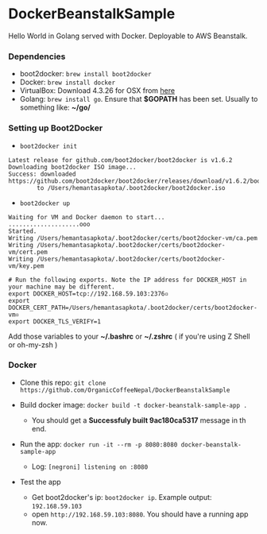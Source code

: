 # DockerBeanstalkSample
Hello World in Golang served with Docker. Deployable to AWS Beanstalk.

### Dependencies ###

* boot2docker: ```brew install boot2docker```
* Docker: ```brew install docker```
* VirtualBox: Download 4.3.26 for OSX from [here](https://www.virtualbox.org/wiki/Download_Old_Builds_4_3)
* Golang: ```brew install go```. Ensure that **$GOPATH** has been set. Usually to something like: **~/go/**

### Setting up Boot2Docker ###

* ```boot2docker init```
```
Latest release for github.com/boot2docker/boot2docker is v1.6.2
Downloading boot2docker ISO image...
Success: downloaded https://github.com/boot2docker/boot2docker/releases/download/v1.6.2/boot2docker.iso
        to /Users/hemantasapkota/.boot2docker/boot2docker.iso
```

* ```boot2docker up```

```
Waiting for VM and Docker daemon to start...
....................ooo
Started.
Writing /Users/hemantasapkota/.boot2docker/certs/boot2docker-vm/ca.pem
Writing /Users/hemantasapkota/.boot2docker/certs/boot2docker-vm/cert.pem
Writing /Users/hemantasapkota/.boot2docker/certs/boot2docker-vm/key.pem

# Run the following exports. Note the IP address for DOCKER_HOST in your machine may be different.
export DOCKER_HOST=tcp://192.168.59.103:2376▫
export DOCKER_CERT_PATH=/Users/hemantasapkota/.boot2docker/certs/boot2docker-vm▫
export DOCKER_TLS_VERIFY=1
```

Add those variables to your **~/.bashrc** or **~/.zshrc** ( if you're using Z Shell or oh-my-zsh )

### Docker ###

* Clone this repo: ```git clone https://github.com/OrganicCoffeeNepal/DockerBeanstalkSample```

* Build docker image: ```docker build -t docker-beanstalk-sample-app . ``` 
    * You should get a **Successfuly built 9ac180ca5317** message in th end.

* Run the app: ```docker run -it --rm -p 8080:8080 docker-beanstalk-sample-app```
    * Log: ```[negroni] listening on :8080``` 

* Test the app
  * Get boot2docker's ip: ```boot2docker ip```. Example output: ```192.168.59.103```
  * open ```http://192.168.59.103:8080```. You should have a running app now.
